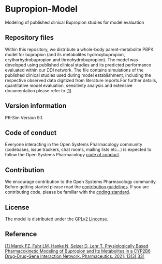 # Bupropion-Model
Modeling of published clinical Bupropion studies for model evaluation

## Repository files
Within this repository, we distribute a whole-body parent-metabolite PBPK model for bupropion (and its metabolites hydroxybupropion, erythorhydrobupropion and threohydrobupropion). The model was developed using published clinical studies and its predicted performance evaluated within our DDI network. The file contains simulations of the published clinical studies used during model establishment, including the respective observed data digitized from literature reports.For further details, quantitative model evaluation, sensitivity analysis and extensive documentation please refer to [[1](https://www.mdpi.com/1999-4923/13/3/331)].

## Version information

PK-Sim Version 9.1.


## Code of conduct

Everyone interacting in the Open Systems Pharmacology community (codebases, issue trackers, chat rooms, mailing lists etc...) is expected to follow the Open Systems Pharmacology [code of conduct](https://github.com/Open-Systems-Pharmacology/Suite/blob/master/CODE_OF_CONDUCT.md#contributor-covenant-code-of-conduct).

## Contribution

We encourage contribution to the Open Systems Pharmacology community. Before getting started please read the [contribution guidelines](https://github.com/Open-Systems-Pharmacology/Suite/blob/master/CONTRIBUTING.md#ways-to-contribute). If you are contributing code, please be familiar with the [coding standard](https://github.com/Open-Systems-Pharmacology/Suite/blob/master/CODING_STANDARDS.md#visual-studio-settings).

## License 
The model is distributed under the [GPLv2 Lincense](https://github.com/Open-Systems-Pharmacology/Suite/blob/develop/LICENSE).

## Reference
[[1] Marok FZ, Fuhr LM, Hanke N, Selzer D, Lehr T. Physiologically Based Pharmacokinetic Modeling of Bupropion and Its Metabolites in a CYP2B6 Drug-Drug-Gene Interaction Network. Pharmaceutics. 2021; 13(3),331](https://www.mdpi.com/1999-4923/13/3/331/htm)
